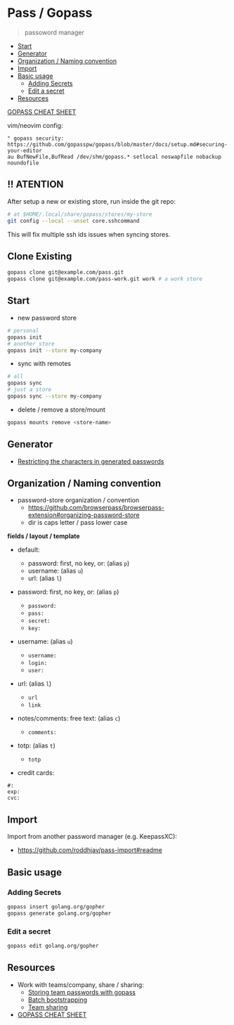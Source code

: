 # Pass / Gopass

> passoword manager

<!-- toc -->

- [Start](#start)
- [Generator](#generator)
- [Organization / Naming convention](#organization--naming-convention)
- [Import](#import)
- [Basic usage](#basic-usage)
  - [Adding Secrets](#adding-secrets)
  - [Edit a secret](#edit-a-secret)
- [Resources](#resources)

<!-- tocstop -->

[GOPASS CHEAT SHEET](https://woile.github.io/gopass-cheat-sheet/)

vim/neovim config:

```
" gopass security: https://github.com/gopasspw/gopass/blob/master/docs/setup.md#securing-your-editor
au BufNewFile,BufRead /dev/shm/gopass.* setlocal noswapfile nobackup noundofile
```

## !! ATENTION

After setup a new or existing store, run inside the git repo:

```sh
# at $HOME/.local/share/gopass/stores/my-store
git config --local --unset core.sshcommand
```

This will fix multiple ssh ids issues when syncing stores.

## Clone Existing

```sh
gopass clone git@example.com/pass.git
gopass clone git@example.com/pass-work.git work # a work store
```

## Start

- new password store

```sh
# personal
gopass init
# another store
gopass init --store my-company
```

- sync with remotes

```sh
# all
gopass sync
# just a store
gopass sync --store my-company
```

- delete / remove a store/mount

```sh
gopass mounts remove <store-name>
```

## Generator

- [Restricting the characters in generated passwords](https://github.com/gopasspw/gopass/blob/master/docs/features.md#restricting-the-characters-in-generated-passwords)

## Organization / Naming convention

- password-store organization / convention
  - https://github.com/browserpass/browserpass-extension#organizing-password-store
  - dir is caps letter / pass lower case

**fields / layout / template**

- default:
  - password: first, no key, or: (alias `p`)
  - username: (alias `u`)
  - url: (alias `l`)

- password: first, no key, or: (alias `p`)
  - `password:`
  - `pass:`
  - `secret:`
  - `key:`
- username: (alias `u`)
  - `username:`
  - `login:`
  - `user:`
- url: (alias `l`)
  - `url`
  - `link`
- notes/comments: free text: (alias `c`)
  - `comments:`
- totp: (alias `t`)
  - `totp`
- credit cards:
```
#:
exp:
cvc:
```

## Import

Import from another password manager (e.g. KeepassXC):

- https://github.com/roddhjav/pass-import#readme

## Basic usage

### Adding Secrets

```sh
gopass insert golang.org/gopher
gopass generate golang.org/gopher
```

### Edit a secret

```sh
gopass edit golang.org/gopher
```

## Resources

- Work with teams/company, share / sharing:
  - [Storing team passwords with gopass](https://hceris.com/storing-passwords-with-gopass/)
  - [Batch bootstrapping](https://github.com/gopasspw/gopass/blob/master/docs/setup.md#batch-bootstrapping)
  - [Team sharing](https://woile.github.io/gopass-cheat-sheet/)
- [GOPASS CHEAT SHEET](https://woile.github.io/gopass-cheat-sheet/)


